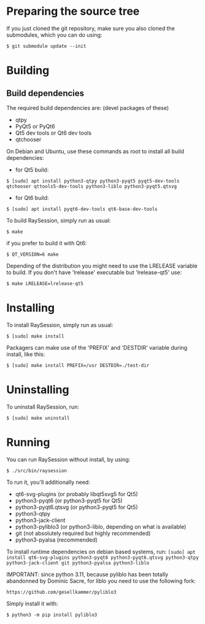 # Preparing the source tree

If you just cloned the git repository, make sure you also
cloned the submodules, which you can do using:

`$ git submodule update --init`

# Building

## Build dependencies

The required build dependencies are: (devel packages of these)

 - qtpy
 - PyQt5 or PyQt6
 - Qt5 dev tools or Qt6 dev tools
 - qtchooser

On Debian and Ubuntu, use these commands as root to install all build
dependencies:

- for Qt5 build:

`$ [sudo] apt install python3-qtpy python3-pyqt5 pyqt5-dev-tools qtchooser qttools5-dev-tools python3-liblo python3-pyqt5.qtsvg`

- for Qt6 build:

`$ [sudo] apt install pyqt6-dev-tools qt6-base-dev-tools`

To build RaySession, simply run as usual:

`$ make`

if you prefer to build it with Qt6:

`$ QT_VERSION=6 make`

Depending of the distribution you might need to use the LRELEASE variable
to build.  If you don't have 'lrelease' executable but 'lrelease-qt5' use:

`$ make LRELEASE=lrelease-qt5`

# Installing

To install RaySession, simply run as usual:

`$ [sudo] make install`

Packagers can make use of the 'PREFIX' and 'DESTDIR' variable during install,
like this:

`$ [sudo] make install PREFIX=/usr DESTDIR=./test-dir`

# Uninstalling

To uninstall RaySession, run:

`$ [sudo] make uninstall`

# Running

You can run RaySession without install, by using:

`$ ./src/bin/raysession`

To run it, you'll additionally need:
   - qt6-svg-plugins (or probably libqt5svg5 for Qt5)
   - python3-pyqt6 (or python3-pyqt5 for Qt5)
   - python3-pyqt6.qtsvg (or python3-pyqt5 for Qt5)
   - python3-qtpy
   - python3-jack-client
   - python3-pyliblo3 (or python3-liblo, depending on what is available)
   - git (not absolutely required but highly recommended)
   - python3-pyalsa (recommended)

To install runtime dependencies on debian based systems, run:
`[sudo] apt install qt6-svg-plugins python3-pyqt6 python3-pyqt6.qtsvg python3-qtpy python3-jack-client git python3-pyalsa python3-liblo`

IMPORTANT: since python 3.11, because pyliblo has been totally abandonned
by Dominic Sacre, for liblo you need to use the following fork:

    https://github.com/gesellkammer/pyliblo3

Simply install it with:

`$ python3 -m pip install pyliblo3`
